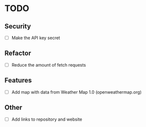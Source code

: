 # TODO

## Security

- [ ] Make the API key secret

## Refactor

- [ ] Reduce the amount of fetch requests

## Features

- [ ] Add map with data from Weather Map 1.0 (openweathermap.org)

## Other

- [ ] Add links to repository and website
